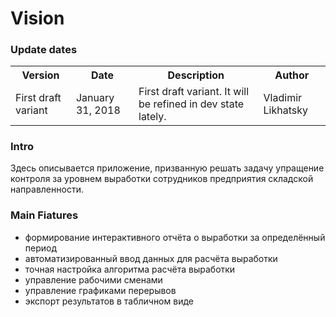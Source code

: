 Vision
==============

### Update dates

<table>
  <tr>
    <th>Version</td>
    <th>Date</th>
    <th>Description</th>
    <th>Author</th>
  </tr>
  <tr>
    <td>First draft variant</td>
    <td>January 31, 2018 </td>
    <td>First draft variant. It will be refined in dev state lately.</td>
    <td>Vladimir Likhatsky</td>
  </tr>
  <tr></tr>
</table>

### Intro

Здесь описывается приложение, призванную решать задачу упращение контроля за уровнем выработки 
сотрудников предприятия складской направленности.

### Main Fiatures

* формирование интерактивного отчёта о выработки за определённый период
* автоматизированный ввод данных для расчёта выработки
* точная настройка алгоритма расчёта выработки
* управление рабочими сменами
* управление графиками перерывов
* экспорт результатов в табличном виде
